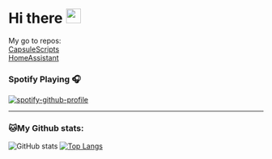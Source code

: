# Hi there <img src="https://github.com/TheDudeThatCode/TheDudeThatCode/blob/master/Assets/Hi.gif" width="29px">

My go to repos:\
[CapsuleScripts](https://github.com/Gamma-Software/CapsuleScripts)\
[HomeAssistant](https://github.com/Gamma-Software/HomeAssistantConfig)


### Spotify Playing 🎧

[![spotify-github-profile](https://spotify-github-profile.vercel.app/api/view?uid=7y5dy0och7lgzrlte82h7ubes&cover_image=true&theme=novatorem&bar_color=53b14f&bar_color_cover=false)](https://spotify-github-profile.vercel.app/api/view?uid=7y5dy0och7lgzrlte82h7ubes&redirect=true)

---
### 🐱My Github stats:
![GitHub stats](https://github-readme-stats.vercel.app/api?username=gamma-software&show_icons=true&title_color=ffc857&icon_color=8ac926&text_color=daf7dc&bg_color=151515&hide=["stars"])
[![Top Langs](https://github-readme-stats.vercel.app/api/top-langs/?username=gamma-software&text_color=daf7dc&bg_color=151515)](https://github.com/anuraghazra/github-readme-stats)

<!--
**Gamma-Software/gamma-software** is a ✨ _special_ ✨ repository because its `README.md` (this file) appears on your GitHub profile.

Here are some ideas to get you started:

- 🔭 I’m currently working on ...
- 🌱 I’m currently learning ...
- 👯 I’m looking to collaborate on ...
- 🤔 I’m looking for help with ...
- 💬 Ask me about ...
- 📫 How to reach me: ...
- 😄 Pronouns: ...
- ⚡ Fun fact: ...
-->
